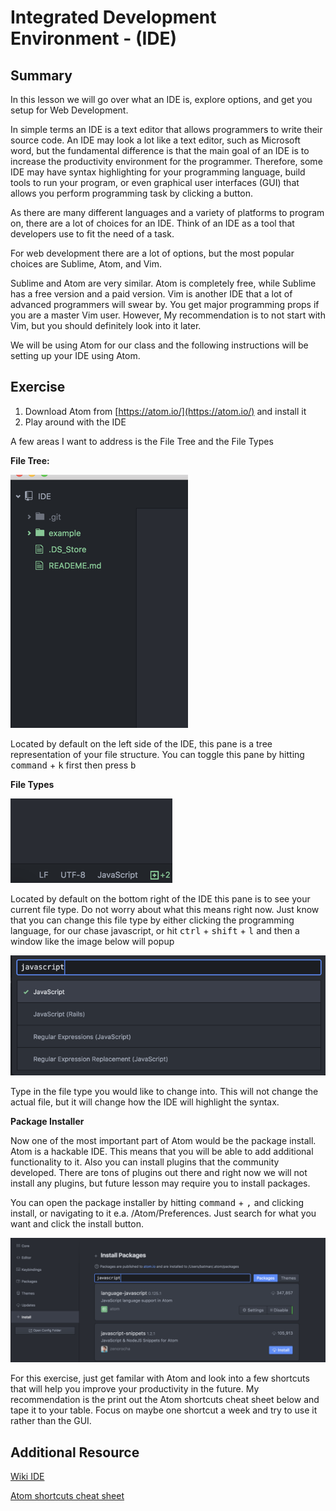 # Integrated Development Environment - (IDE)

## Summary

In this lesson we will go over what an IDE is, explore options, and get you setup for Web Development.

In simple terms an IDE is a text editor that allows programmers to write their source code. An IDE may look a lot like a text editor, such as Microsoft word, but the fundamental difference is that the main goal of an IDE is to increase the productivity environment for the programmer. Therefore, some IDE may have syntax highlighting for your programming language, build tools to run your program, or even graphical user interfaces (GUI) that allows you perform programming task by clicking a button.

As there are many different languages and a variety of platforms to program on, there are a lot of choices for an IDE. Think of an IDE as a tool that developers use to fit the need of a task.

For web development there are a lot of options, but the most popular choices are Sublime, Atom, and Vim.

Sublime and Atom are very similar. Atom is completely free, while Sublime has a free version and a paid version. Vim is another IDE that a lot of advanced programmers will swear by. You get major programming props if you are a master Vim user. However, My recommendation is to not start with Vim, but you should definitely look into it later.

We will be using Atom for our class and the following instructions will be setting up your IDE using Atom.

## Exercise

1. Download Atom from [https://atom.io/](https://atom.io/) and install it
2. Play around with the IDE

A few areas I want to address is the File Tree and the File Types

**File Tree:**

![FileTree](assets/READEME-c4bac.png)

Located by default on the left side of the IDE, this pane is a tree representation of your file structure. You can toggle this pane by hitting <kbd>command</kbd> + <kbd>k</kbd> first then press <kbd>b</kbd>

**File Types**

![FileTypes](assets/READEME-d2b13.png)

Located by default on the bottom right of the IDE this pane is to see your current file type. Do not worry about what this means right now. Just know that you can change this file type by either clicking the programming language, for our chase javascript, or hit <kbd>ctrl</kbd> + <kbd>shift</kbd> + <kbd>l</kbd> and then a window like the image below will popup

![FileTypeTypeAhead](assets/READEME-adf4f.png)

Type in the file type you would like to change into. This will not change the actual file, but it will change how the IDE will highlight the syntax.

**Package Installer**

Now one of the most important part of Atom would be the package install. Atom is a hackable IDE. This means that you will be able to add additional functionality to it. Also you can install plugins that the community developed. There are tons of plugins out there and right now we will not install any plugins, but future lesson may require you to install packages.

You can open the package installer by hitting <kbd>command</kbd> + <kbd>,</kbd> and clicking install, or navigating to it e.a. /Atom/Preferences. Just search for what you want and click the install button.

![PackageInstaller](assets/READEME-c2eb0.png)

For this exercise, just get familar with Atom and look into a few shortcuts that will help you improve your productivity in the future. My recommendation is the print out the Atom shortcuts cheat sheet below and tape it to your table. Focus on maybe one shortcut a week and try to use it rather than the GUI.

## Additional Resource

[Wiki IDE](https://en.wikipedia.org/wiki/Integrated_development_environment)

[Atom shortcuts cheat sheet](http://d2wy8f7a9ursnm.cloudfront.net/atom-editor-cheat-sheet.pdf)

